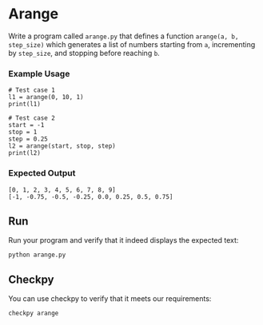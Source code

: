 # Arange

Write a program called `arange.py` that defines a function `arange(a, b, step_size)` which generates a list of numbers starting from `a`, incrementing by `step_size`, and stopping before reaching `b`.

### Example Usage

    # Test case 1
    l1 = arange(0, 10, 1)
    print(l1)

    # Test case 2
    start = -1
    stop = 1
    step = 0.25
    l2 = arange(start, stop, step)
    print(l2)

### Expected Output

    [0, 1, 2, 3, 4, 5, 6, 7, 8, 9]
    [-1, -0.75, -0.5, -0.25, 0.0, 0.25, 0.5, 0.75]

## Run

Run your program and verify that it indeed displays the expected text:

    python arange.py

## Checkpy

You can use checkpy to verify that it meets our requirements:

    checkpy arange
